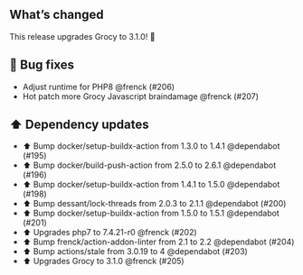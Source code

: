## What’s changed

This release upgrades Grocy to 3.1.0! 🎉 

## 🐛 Bug fixes

- Adjust runtime for PHP8 @frenck (#206)
- Hot patch more Grocy Javascript braindamage @frenck (#207)

## ⬆️ Dependency updates

- ⬆️ Bump docker/setup-buildx-action from 1.3.0 to 1.4.1 @dependabot (#195)
- ⬆️ Bump docker/build-push-action from 2.5.0 to 2.6.1 @dependabot (#196)
- ⬆️ Bump docker/setup-buildx-action from 1.4.1 to 1.5.0 @dependabot (#198)
- ⬆️ Bump dessant/lock-threads from 2.0.3 to 2.1.1 @dependabot (#200)
- ⬆️ Bump docker/setup-buildx-action from 1.5.0 to 1.5.1 @dependabot (#201)
- ⬆️ Upgrades php7 to 7.4.21-r0 @frenck (#202)
- ⬆️ Bump frenck/action-addon-linter from 2.1 to 2.2 @dependabot (#204)
- ⬆️ Bump actions/stale from 3.0.19 to 4 @dependabot (#203)
- ⬆️ Upgrades Grocy to 3.1.0 @frenck (#205)
